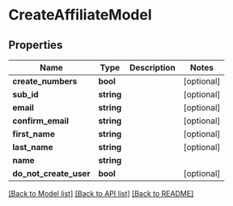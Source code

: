 # CreateAffiliateModel

## Properties
Name | Type | Description | Notes
------------ | ------------- | ------------- | -------------
**create_numbers** | **bool** |  | [optional] 
**sub_id** | **string** |  | [optional] 
**email** | **string** |  | [optional] 
**confirm_email** | **string** |  | [optional] 
**first_name** | **string** |  | [optional] 
**last_name** | **string** |  | [optional] 
**name** | **string** |  | 
**do_not_create_user** | **bool** |  | [optional] 

[[Back to Model list]](../README.md#documentation-for-models) [[Back to API list]](../README.md#documentation-for-api-endpoints) [[Back to README]](../README.md)


